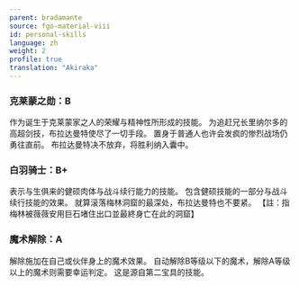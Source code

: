 ```yaml
---
parent: bradamante
source: fgo-material-viii
id: personal-skills
language: zh
weight: 2
profile: true
translation: "Akiraka"
---
```


### 克莱蒙之勋：B

作为诞生于克莱蒙家之人的荣耀与精神性所形成的技能。
为追赶兄长里纳尔多的高超剑技，布拉达曼特使尽了一切手段。
置身于普通人也许会发疯的惨烈战场仍勇往直前。
布拉达曼特决不放弃，将胜利纳入囊中。

### 白羽骑士：B+

表示与生俱来的健硕肉体与战斗续行能力的技能。
包含健硕技能的一部分与战斗续行技能的效果。
就算滚落梅林洞窟的最深处，布拉达曼特也不要紧。
【註：指梅林被薇薇安用巨石堵住出口並最終身亡在此的洞窟】

### 魔术解除：A

解除施加在自己或伙伴身上的魔术效果。
自动解除B等级以下的魔术，解除A等级以上的魔术则需要幸运判定。
这是源自第二宝具的技能。
